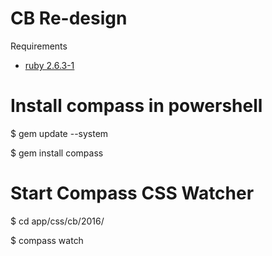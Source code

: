 # CB Re-design
Requirements
* [ruby 2.6.3-1](https://github.com/oneclick/rubyinstaller2/releases/download/RubyInstaller-2.6.3-1/rubyinstaller-2.6.3-1-x64.exe)


# Install compass in powershell
$ gem update --system

$ gem install compass

# Start Compass CSS Watcher
$ cd app/css/cb/2016/

$ compass watch

